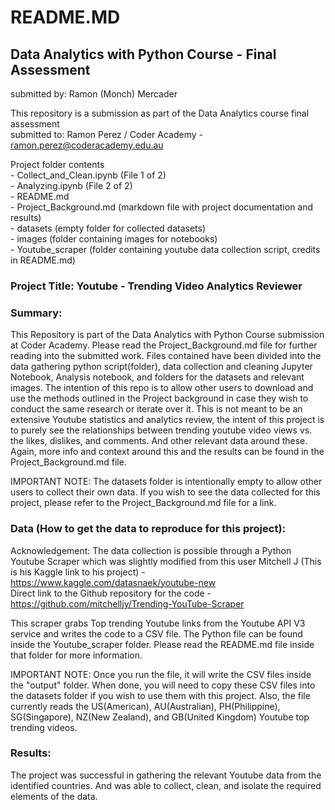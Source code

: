 # README.MD


## Data Analytics with Python Course - Final Assessment
submitted by: Ramon (Monch) Mercader

This repository is a submission as part of the Data Analytics course final assessment<br>
submitted to: Ramon Perez / Coder Academy - ramon.perez@coderacademy.edu.au<br>

Project folder contents<br>
    - Collect_and_Clean.ipynb (File 1 of 2)<br>
    - Analyzing.ipynb (File 2 of 2)<br>
    - README.md<br>
    - Project_Background.md (markdown file with project documentation and results)<br>
    - datasets (empty folder for collected datasets)<br>
    - images (folder containing images for notebooks)<br>
    - Youtube_scraper (folder containing youtube data collection script, credits in README.md)<br>
    
### Project Title: Youtube - Trending Video Analytics Reviewer

### Summary: 
This Repository is part of the Data Analytics with Python Course submission at Coder Academy. Please read the Project_Background.md file for further reading into the submitted work.
Files contained have been divided into the data gathering python script(folder), data collection and cleaning Jupyter Notebook, Analysis notebook, and folders for the datasets and relevant images. 
The intention of this repo is to allow other users to download and use the methods outlined in the Project background in case they wish to conduct the same research or iterate over it.
This is not meant to be an extensive Youtube statistics and analytics review, the intent of this project is to purely see the relationships between trending youtube video views vs. the likes, dislikes, and comments. And other relevant data around these. Again, more info and context around this and the results can be found in the Project_Background.md file. 

IMPORTANT NOTE: The datasets folder is intentionally empty to allow other users to collect their own data. If you wish to see the data collected for this project, please refer to the Project_Background.md file  for a link. 

### Data (How to get the data to reproduce for this project):
Acknowledgement: The data collection is possible through a Python Youtube Scraper which was slightly modified from this user Mitchell J (This is his Kaggle link to his project) - <a href="https://www.kaggle.com/datasnaek/youtube-new">https://www.kaggle.com/datasnaek/youtube-new</a><br>
Direct link to the Github repository for the code - <a href="https://github.com/mitchelljy/Trending-YouTube-Scraper">https://github.com/mitchelljy/Trending-YouTube-Scraper</a><br>

This scraper grabs Top trending Youtube links from the Youtube API V3 service and writes the code to a CSV file. The Python file can be found inside the Youtube_scraper folder. Please read the README.md file inside that folder for more information. <br>

IMPORTANT NOTE: Once you run the file, it will write the CSV files inside the "output" folder. When done, you will need to copy these CSV files into the datasets folder if you wish to use them with this project. Also, the file currently reads the US(American), AU(Australian), PH(Philippine), SG(Singapore), NZ(New Zealand), and GB(United Kingdom) Youtube top trending videos. 


### Results:
The project was successful in gathering the relevant Youtube data from the identified countries. And was able to collect, clean, and isolate the required elements of the data. 